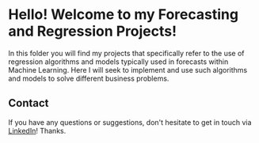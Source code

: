 # Hello! Welcome to my Forecasting and Regression Projects!

In this folder you will find my projects that specifically refer to the use of regression algorithms and models typically used in forecasts within Machine Learning. Here I will seek to implement and use such algorithms and models to solve different business problems.

## Contact

If you have any questions or suggestions, don't hesitate to get in touch via [LinkedIn](https://www.linkedin.com/in/caesar-duarte/)! Thanks.